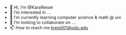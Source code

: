 - 👋 Hi, I’m @KaraReiser
- 👀 I’m interested in ...
- 🌱 I’m currently learning computer science & math @ uni
- 💞️ I’m looking to collaborate on ...
- 📫 How to reach me kreis001@odu.edu

<!---
KaraReiser/KaraReiser is a ✨ special ✨ repository because its `README.md` (this file) appears on your GitHub profile.
You can click the Preview link to take a look at your changes.
--->
